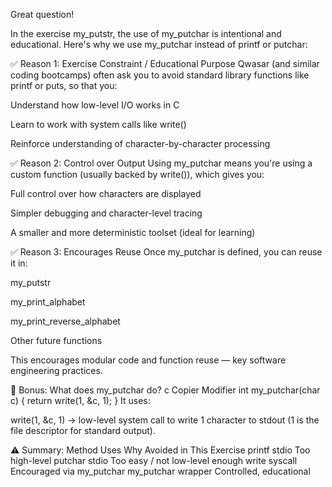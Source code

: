 Great question!

In the exercise my_putstr, the use of my_putchar is intentional and educational. Here's why we use my_putchar instead of printf or putchar:

✅ Reason 1: Exercise Constraint / Educational Purpose
Qwasar (and similar coding bootcamps) often ask you to avoid standard library functions like printf or puts, so that you:

Understand how low-level I/O works in C

Learn to work with system calls like write()

Reinforce understanding of character-by-character processing

✅ Reason 2: Control over Output
Using my_putchar means you're using a custom function (usually backed by write()), which gives you:

Full control over how characters are displayed

Simpler debugging and character-level tracing

A smaller and more deterministic toolset (ideal for learning)

✅ Reason 3: Encourages Reuse
Once my_putchar is defined, you can reuse it in:

my_putstr

my_print_alphabet

my_print_reverse_alphabet

Other future functions

This encourages modular code and function reuse — key software engineering practices.

🧠 Bonus: What does my_putchar do?
c
Copier
Modifier
int my_putchar(char c) {
  return write(1, &c, 1);
}
It uses:

write(1, &c, 1) → low-level system call to write 1 character to stdout (1 is the file descriptor for standard output).

⚠️ Summary:
Method	Uses	Why Avoided in This Exercise
printf	stdio	Too high-level
putchar	stdio	Too easy / not low-level enough
write	syscall	Encouraged via my_putchar
my_putchar	wrapper	Controlled, educational